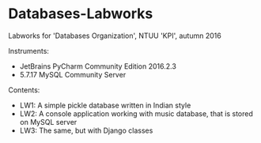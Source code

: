 # Databases-Labworks
Labworks for 'Databases Organization', NTUU 'KPI', autumn 2016

Instruments:
  - JetBrains PyCharm Community Edition 2016.2.3
  - 5.7.17 MySQL Community Server

Contents:
 - LW1: A simple pickle database written in Indian style
 - LW2: A console application working with music database, that is stored on MySQL server
 - LW3: The same, but with Django classes
